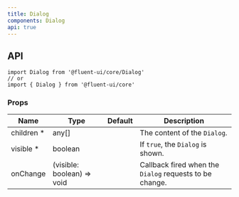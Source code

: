 ```yaml
---
title: Dialog
components: Dialog
api: true
---
```


## API

```
import Dialog from '@fluent-ui/core/Dialog'
// or
import { Dialog } from '@fluent-ui/core'
```

### Props

| Name | Type | Default | Description |
| --- | --- | --- | --- |
| children&nbsp;* | any[] |  | The content of the `Dialog`. |
| visible&nbsp;* | boolean |  | 	If `true`, the `Dialog` is shown. |
| onChange | (visible: boolean) => void |  | Callback fired when the `Dialog` requests to be change. |

